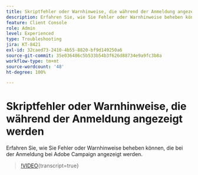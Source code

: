 ```yaml
---
title: Skriptfehler oder Warnhinweise, die während der Anmeldung angezeigt werden
description: Erfahren Sie, wie Sie Fehler oder Warnhinweise beheben können, die bei der Anmeldung bei Adobe Campaign angezeigt werden.
feature: Client Console
role: Admin
level: Experienced
type: Troubleshooting
jira: KT-8421
exl-id: 32caed73-2410-4b55-8820-bf9d149250a6
source-git-commit: 35e036486c5b533b54b3f626d88734e9a9fc3b8a
workflow-type: tm+mt
source-wordcount: '48'
ht-degree: 100%

---
```


# Skriptfehler oder Warnhinweise, die während der Anmeldung angezeigt werden

Erfahren Sie, wie Sie Fehler oder Warnhinweise beheben können, die bei der Anmeldung bei Adobe Campaign angezeigt werden.

>[!VIDEO](https://video.tv.adobe.com/v/335975?quality=12&learn=on){transcript=true}
